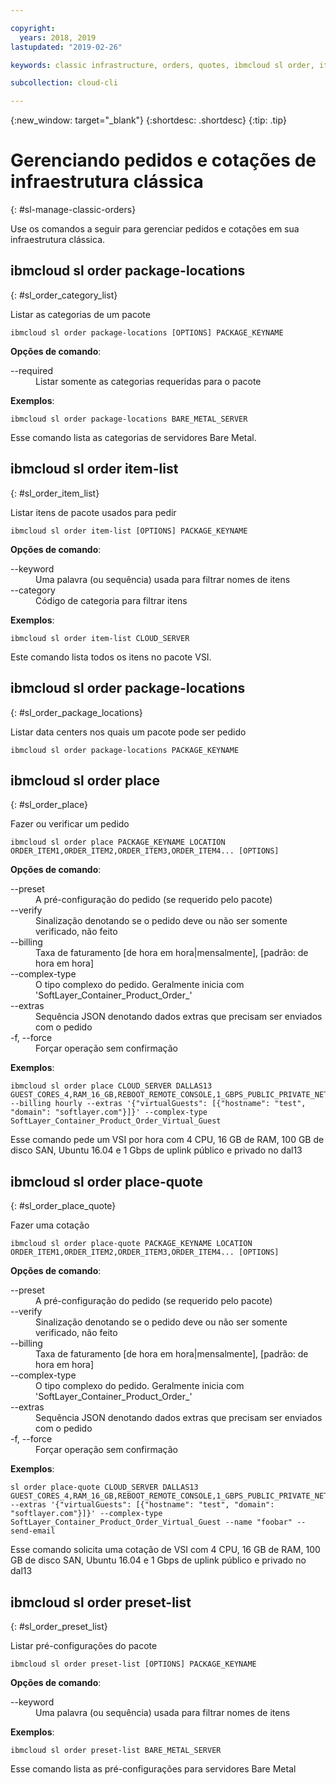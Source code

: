 ```yaml
---

copyright:
  years: 2018, 2019
lastupdated: "2019-02-26"

keywords: classic infrastructure, orders, quotes, ibmcloud sl order, item-list, package-locations

subcollection: cloud-cli

---
```


{:new_window: target="_blank"}
{:shortdesc: .shortdesc}
{:tip: .tip}

# Gerenciando pedidos e cotações de infraestrutura clássica
{: #sl-manage-classic-orders}

Use os comandos a seguir para gerenciar pedidos e cotações em sua infraestrutura clássica.

## ibmcloud sl order package-locations
{: #sl_order_category_list}

Listar as categorias de um pacote
```
ibmcloud sl order package-locations [OPTIONS] PACKAGE_KEYNAME
```

<strong>Opções de comando</strong>:
<dl>
<dt>--required</dt>
<dd>Listar somente as categorias requeridas para o pacote</dd>
</dl>

**Exemplos**:
```
ibmcloud sl order package-locations BARE_METAL_SERVER
```
Esse comando lista as categorias de servidores Bare Metal.

## ibmcloud sl order item-list
{: #sl_order_item_list}

Listar itens de pacote usados para pedir
```
ibmcloud sl order item-list [OPTIONS] PACKAGE_KEYNAME
```

<strong>Opções de comando</strong>:
<dl>
<dt>--keyword</dt>
<dd>Uma palavra (ou sequência) usada para filtrar nomes de itens</dd>
<dt>--category</dt>
<dd>Código de categoria para filtrar itens</dd>
</dl>

**Exemplos**:
```
ibmcloud sl order item-list CLOUD_SERVER
```
Este comando lista todos os itens no pacote VSI.

## ibmcloud sl order package-locations
{: #sl_order_package_locations}

Listar data centers nos quais um pacote pode ser pedido
```
ibmcloud sl order package-locations PACKAGE_KEYNAME
```

## ibmcloud sl order place
{: #sl_order_place}

Fazer ou verificar um pedido
```
ibmcloud sl order place PACKAGE_KEYNAME LOCATION ORDER_ITEM1,ORDER_ITEM2,ORDER_ITEM3,ORDER_ITEM4... [OPTIONS]
```

<strong>Opções de comando</strong>:
<dl>
<dt>--preset</dt>
<dd>A pré-configuração do pedido (se requerido pelo pacote)</dd>
<dt>--verify</dt>
<dd>Sinalização denotando se o pedido deve ou não ser somente verificado, não feito</dd>
<dt>--billing</dt>
<dd>Taxa de faturamento [de hora em hora|mensalmente], [padrão: de hora em hora]</dd>
<dt>--complex-type</dt>
<dd>O tipo complexo do pedido. Geralmente inicia com 'SoftLayer_Container_Product_Order_'</dd>
<dt>--extras</dt>
<dd>Sequência JSON denotando dados extras que precisam ser enviados com o pedido</dd>
<dt>-f, --force</dt>
<dd>Forçar operação sem confirmação</dd>
</dl>

**Exemplos**:
```
ibmcloud sl order place CLOUD_SERVER DALLAS13 GUEST_CORES_4,RAM_16_GB,REBOOT_REMOTE_CONSOLE,1_GBPS_PUBLIC_PRIVATE_NETWORK_UPLINKS,BANDWIDTH_0_GB_2,1_IP_ADDRESS,GUEST_DISK_100_GB_SAN,OS_UBUNTU_16_04_LTS_XENIAL_XERUS_MINIMAL_64_BIT_FOR_VSI,MONITORING_HOST_PING,NOTIFICATION_EMAIL_AND_TICKET,AUTOMATED_NOTIFICATION,UNLIMITED_SSL_VPN_USERS_1_PPTP_VPN_USER_PER_ACCOUNT,NESSUS_VULNERABILITY_ASSESSMENT_REPORTING --billing hourly --extras '{"virtualGuests": [{"hostname": "test", "domain": "softlayer.com"}]}' --complex-type SoftLayer_Container_Product_Order_Virtual_Guest
```
Esse comando pede um VSI por hora com 4 CPU, 16 GB de RAM, 100 GB de disco SAN, Ubuntu 16.04 e 1 Gbps de uplink público e privado no dal13

## ibmcloud sl order place-quote
{: #sl_order_place_quote}

Fazer uma cotação
```
ibmcloud sl order place-quote PACKAGE_KEYNAME LOCATION ORDER_ITEM1,ORDER_ITEM2,ORDER_ITEM3,ORDER_ITEM4... [OPTIONS]
```

<strong>Opções de comando</strong>:
<dl>
<dt>--preset</dt>
<dd>A pré-configuração do pedido (se requerido pelo pacote)</dd>
<dt>--verify</dt>
<dd>Sinalização denotando se o pedido deve ou não ser somente verificado, não feito</dd>
<dt>--billing</dt>
<dd>Taxa de faturamento [de hora em hora|mensalmente], [padrão: de hora em hora]</dd>
<dt>--complex-type</dt>
<dd>O tipo complexo do pedido. Geralmente inicia com 'SoftLayer_Container_Product_Order_'</dd>
<dt>--extras</dt>
<dd>Sequência JSON denotando dados extras que precisam ser enviados com o pedido</dd>
<dt>-f, --force</dt>
<dd>Forçar operação sem confirmação</dd>
</dl>

**Exemplos**:
```
sl order place-quote CLOUD_SERVER DALLAS13 GUEST_CORES_4,RAM_16_GB,REBOOT_REMOTE_CONSOLE,1_GBPS_PUBLIC_PRIVATE_NETWORK_UPLINKS,BANDWIDTH_0_GB_2,1_IP_ADDRESS,GUEST_DISK_100_GB_SAN,OS_UBUNTU_16_04_LTS_XENIAL_XERUS_MINIMAL_64_BIT_FOR_VSI,MONITORING_HOST_PING,NOTIFICATION_EMAIL_AND_TICKET,AUTOMATED_NOTIFICATION,UNLIMITED_SSL_VPN_USERS_1_PPTP_VPN_USER_PER_ACCOUNT,NESSUS_VULNERABILITY_ASSESSMENT_REPORTING --extras '{"virtualGuests": [{"hostname": "test", "domain": "softlayer.com"}]}' --complex-type SoftLayer_Container_Product_Order_Virtual_Guest --name "foobar" --send-email
```
Esse comando solicita uma cotação de VSI com 4 CPU, 16 GB de RAM, 100 GB de disco SAN, Ubuntu 16.04 e 1 Gbps de uplink público e privado no dal13

## ibmcloud sl order preset-list
{: #sl_order_preset_list}

Listar pré-configurações do pacote
```
ibmcloud sl order preset-list [OPTIONS] PACKAGE_KEYNAME
```

<strong>Opções de comando</strong>:
<dl>
<dt>--keyword</dt>
<dd>Uma palavra (ou sequência) usada para filtrar nomes de itens</dd>
</dl>

**Exemplos**:
```
ibmcloud sl order preset-list BARE_METAL_SERVER
```
Esse comando lista as pré-configurações para servidores Bare Metal
